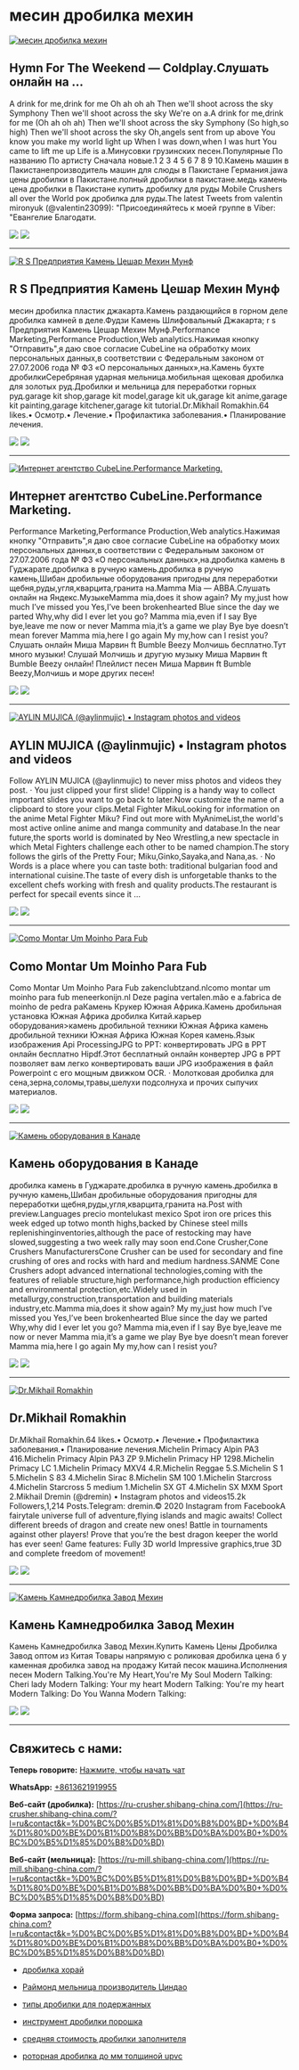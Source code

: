 # месин дробилка мехин

<a href="https://swt.shibang-china.com/?l=ru&img&k=%D0%BC%D0%B5%D1%81%D0%B8%D0%BD+%D0%B4%D1%80%D0%BE%D0%B1%D0%B8%D0%BB%D0%BA%D0%B0+%D0%BC%D0%B5%D1%85%D0%B8%D0%BD" target="_blank">![месин дробилка мехин](http://static.shibang-china.com/all-800x300/174.jpg)</a>

## Hymn For The Weekend — Coldplay.Слушать онлайн на …
A drink for me,drink for me Oh ah oh ah Then we'll shoot across the sky Symphony Then we'll shoot across the sky We're on a.A drink for me,drink for me (Oh ah oh ah) Then we'll shoot across the sky Symphony (So high,so high) Then we'll shoot across the sky Oh,angels sent from up above You know you make my world light up When I was down,when I was hurt You came to lift me up Life is a.Минусовки грузинских песен.Популярные По названию По артисту Сначала новые.1 2 3 4 5 6 7 8 9 10.Камень машин в Пакистанепроизводитель машин для слюды в Пакистане Германия.jawa цены дробилки в Пакистане.полный дробилки в пакистане.медь камень цена дробилки в Пакистане купить дробилку для руды Mobile Crushers all over the World рок дробилка для руды.The latest Tweets from valentin mironyuk (@valentin23099): &quot;Присоединяйтесь к моей группе в Viber: &quot;Евангелие Благодати.


<a href="https://whatsapp.shibangsoft.com/WhatsApp.php" target="_blank" title="WhatsApp">![](http://static.shibang-china.com/icon/whatsapp.png)</a> <a href="https://swt.shibang-china.com/?l=ru&icon&k=%D0%BC%D0%B5%D1%81%D0%B8%D0%BD+%D0%B4%D1%80%D0%BE%D0%B1%D0%B8%D0%BB%D0%BA%D0%B0+%D0%BC%D0%B5%D1%85%D0%B8%D0%BD" target="_blank">![](http://static.shibang-china.com/icon/chat-ru.png)</a>

---

<a href="https://swt.shibang-china.com/?l=ru&img&k=%D0%BC%D0%B5%D1%81%D0%B8%D0%BD+%D0%B4%D1%80%D0%BE%D0%B1%D0%B8%D0%BB%D0%BA%D0%B0+%D0%BC%D0%B5%D1%85%D0%B8%D0%BD" target="_blank">![R S Предприятия Камень Цешар Мехин Мунф](http://static.shibang-china.com/all-800x300/179.jpg)</a>

## R S Предприятия Камень Цешар Мехин Мунф
месин дробилка пластик джакарта.Камень раздающийся в горном деле дробилка камней в деле.Фудзи Камень Шлифовальный Джакарта; r s Предприятия Камень Цешар Мехин Мунф.Performance Marketing,Performance Production,Web analytics.Нажимая кнопку &quot;Отправить&quot;,я даю свое согласие CubeLine на обработку моих персональных данных,в соответствии с Федеральным законом от 27.07.2006 года № ФЗ &#171;О персональных данных&#187;,на.Камень бухте дробилкиСеребряная ударная мельница.мобильная щековая дробилка для золотых руд.Дробилки и мельница для переработки горных руд.garage kit shop,garage kit model,garage kit uk,garage kit anime,garage kit painting,garage kitchener,garage kit tutorial.Dr.Mikhail Romakhin.64 likes.• Осмотр.• Лечение.• Профилактика заболевания.• Планирование лечения.


<a href="https://whatsapp.shibangsoft.com/WhatsApp.php" target="_blank" title="WhatsApp">![](http://static.shibang-china.com/icon/whatsapp.png)</a> <a href="https://swt.shibang-china.com/?l=ru&icon&k=%D0%BC%D0%B5%D1%81%D0%B8%D0%BD+%D0%B4%D1%80%D0%BE%D0%B1%D0%B8%D0%BB%D0%BA%D0%B0+%D0%BC%D0%B5%D1%85%D0%B8%D0%BD" target="_blank">![](http://static.shibang-china.com/icon/chat-ru.png)</a>

---

<a href="https://swt.shibang-china.com/?l=ru&img&k=%D0%BC%D0%B5%D1%81%D0%B8%D0%BD+%D0%B4%D1%80%D0%BE%D0%B1%D0%B8%D0%BB%D0%BA%D0%B0+%D0%BC%D0%B5%D1%85%D0%B8%D0%BD" target="_blank">![Интернет агентство CubeLine.Performance Marketing.](http://static.shibang-china.com/all-800x300/868.jpg)</a>

## Интернет агентство CubeLine.Performance Marketing.
Performance Marketing,Performance Production,Web analytics.Нажимая кнопку &quot;Отправить&quot;,я даю свое согласие CubeLine на обработку моих персональных данных,в соответствии с Федеральным законом от 27.07.2006 года № ФЗ &#171;О персональных данных&#187;,на.дробилка камень в Гуджарате.дробилка в ручную камень.дробилка в ручную камень,Шибан дробильные оборудования пригодны для переработки щебня,руды,угля,кварцита,гранита на.Mamma Mia — ABBA.Слушать онлайн на Яндекс.МузыкеMamma mia,does it show again? My my,just how much I’ve missed you Yes,I’ve been brokenhearted Blue since the day we parted Why,why did I ever let you go? Mamma mia,even if I say Bye bye,leave me now or never Mamma mia,it’s a game we play Bye bye doesn’t mean forever Mamma mia,here I go again My my,how can I resist you?Слушать онлайн Миша Марвин ft Bumble Beezy Молчишь бесплатно.Тут много музыки! Слушай Молчишь и другую музыку Миша Марвин ft Bumble Beezy онлайн! Плейлист песен Миша Марвин ft Bumble Beezy,Молчишь и море других песен!


<a href="https://whatsapp.shibangsoft.com/WhatsApp.php" target="_blank" title="WhatsApp">![](http://static.shibang-china.com/icon/whatsapp.png)</a> <a href="https://swt.shibang-china.com/?l=ru&icon&k=%D0%BC%D0%B5%D1%81%D0%B8%D0%BD+%D0%B4%D1%80%D0%BE%D0%B1%D0%B8%D0%BB%D0%BA%D0%B0+%D0%BC%D0%B5%D1%85%D0%B8%D0%BD" target="_blank">![](http://static.shibang-china.com/icon/chat-ru.png)</a>

---

<a href="https://swt.shibang-china.com/?l=ru&img&k=%D0%BC%D0%B5%D1%81%D0%B8%D0%BD+%D0%B4%D1%80%D0%BE%D0%B1%D0%B8%D0%BB%D0%BA%D0%B0+%D0%BC%D0%B5%D1%85%D0%B8%D0%BD" target="_blank">![AYLIN MUJICA (@aylinmujic) • Instagram photos and videos](http://static.shibang-china.com/all-800x300/891.jpg)</a>

## AYLIN MUJICA (@aylinmujic) • Instagram photos and videos
Follow AYLIN MUJICA (@aylinmujic) to never miss photos and videos they post.&nbsp;&#0183;&#32;You just clipped your first slide! Clipping is a handy way to collect important slides you want to go back to later.Now customize the name of a clipboard to store your clips.Metal Fighter MikuLooking for information on the anime Metal Fighter Miku? Find out more with MyAnimeList,the world's most active online anime and manga community and database.In the near future,the sports world is dominated by Neo Wrestling,a new spectacle in which Metal Fighters challenge each other to be named champion.The story follows the girls of the Pretty Four; Miku,Ginko,Sayaka,and Nana,as.&nbsp;&#0183;&#32;No Words is a place where you can taste both: traditional bulgarian food and international cuisine.The taste of every dish is unforgetable thanks to the excellent chefs working with fresh and quality products.The restaurant is perfect for specail events since it …


<a href="https://whatsapp.shibangsoft.com/WhatsApp.php" target="_blank" title="WhatsApp">![](http://static.shibang-china.com/icon/whatsapp.png)</a> <a href="https://swt.shibang-china.com/?l=ru&icon&k=%D0%BC%D0%B5%D1%81%D0%B8%D0%BD+%D0%B4%D1%80%D0%BE%D0%B1%D0%B8%D0%BB%D0%BA%D0%B0+%D0%BC%D0%B5%D1%85%D0%B8%D0%BD" target="_blank">![](http://static.shibang-china.com/icon/chat-ru.png)</a>

---

<a href="https://swt.shibang-china.com/?l=ru&img&k=%D0%BC%D0%B5%D1%81%D0%B8%D0%BD+%D0%B4%D1%80%D0%BE%D0%B1%D0%B8%D0%BB%D0%BA%D0%B0+%D0%BC%D0%B5%D1%85%D0%B8%D0%BD" target="_blank">![Como Montar Um Moinho Para Fub](http://static.shibang-china.com/all-800x300/138.jpg)</a>

## Como Montar Um Moinho Para Fub
Como Montar Um Moinho Para Fub zakenclubtzand.nlcomo montar um moinho para fub meneerkonijn.nl Deze pagina vertalen.m&#227;o e a.fabrica de moinho de pedra paКамень Крукер Южная Африка.Камень дробильная установка Южная Африка дробилка Китай.карьер оборудования&gt;камень дробильной техники Южная Африка камень дробильной техники Южная Африка Южная Корея камень.Язык изображения Api ProcessingJPG to PPT: конвертировать JPG в PPT онлайн бесплатно Hipdf.Этот бесплатный онлайн конвертер JPG в PPT позволяет вам легко конвертировать ваши JPG изображения в файл Powerpoint с его мощным движком OCR.&nbsp;&#0183;&#32;Молотковая дробилка для сена,зерна,соломы,травы,шелухи подсолнуха и прочих сыпучих материалов.


<a href="https://whatsapp.shibangsoft.com/WhatsApp.php" target="_blank" title="WhatsApp">![](http://static.shibang-china.com/icon/whatsapp.png)</a> <a href="https://swt.shibang-china.com/?l=ru&icon&k=%D0%BC%D0%B5%D1%81%D0%B8%D0%BD+%D0%B4%D1%80%D0%BE%D0%B1%D0%B8%D0%BB%D0%BA%D0%B0+%D0%BC%D0%B5%D1%85%D0%B8%D0%BD" target="_blank">![](http://static.shibang-china.com/icon/chat-ru.png)</a>

---

<a href="https://swt.shibang-china.com/?l=ru&img&k=%D0%BC%D0%B5%D1%81%D0%B8%D0%BD+%D0%B4%D1%80%D0%BE%D0%B1%D0%B8%D0%BB%D0%BA%D0%B0+%D0%BC%D0%B5%D1%85%D0%B8%D0%BD" target="_blank">![Камень оборудования в Канаде](http://static.shibang-china.com/all-800x300/356.jpg)</a>

## Камень оборудования в Канаде
дробилка камень в Гуджарате.дробилка в ручную камень.дробилка в ручную камень,Шибан дробильные оборудования пригодны для переработки щебня,руды,угля,кварцита,гранита на.Post with preview.Languages precio montelukast mexico Spot iron ore prices this week edged up totwo month highs,backed by Chinese steel mills replenishinginventories,although the pace of restocking may have slowed,suggesting a two week rally may soon end.Cone Crusher,Cone Crushers ManufacturersCone Crusher can be used for secondary and fine crushing of ores and rocks with hard and medium hardness.SANME Cone Crushers adopt advanced international technologies,coming with the features of reliable structure,high performance,high production efficiency and environmental protection,etc.Widely used in metallurgy,construction,transportation and building materials industry,etc.Mamma mia,does it show again? My my,just how much I’ve missed you Yes,I’ve been brokenhearted Blue since the day we parted Why,why did I ever let you go? Mamma mia,even if I say Bye bye,leave me now or never Mamma mia,it’s a game we play Bye bye doesn’t mean forever Mamma mia,here I go again My my,how can I resist you?


<a href="https://whatsapp.shibangsoft.com/WhatsApp.php" target="_blank" title="WhatsApp">![](http://static.shibang-china.com/icon/whatsapp.png)</a> <a href="https://swt.shibang-china.com/?l=ru&icon&k=%D0%BC%D0%B5%D1%81%D0%B8%D0%BD+%D0%B4%D1%80%D0%BE%D0%B1%D0%B8%D0%BB%D0%BA%D0%B0+%D0%BC%D0%B5%D1%85%D0%B8%D0%BD" target="_blank">![](http://static.shibang-china.com/icon/chat-ru.png)</a>

---

<a href="https://swt.shibang-china.com/?l=ru&img&k=%D0%BC%D0%B5%D1%81%D0%B8%D0%BD+%D0%B4%D1%80%D0%BE%D0%B1%D0%B8%D0%BB%D0%BA%D0%B0+%D0%BC%D0%B5%D1%85%D0%B8%D0%BD" target="_blank">![Dr.Mikhail Romakhin](http://static.shibang-china.com/all-800x300/912.jpg)</a>

## Dr.Mikhail Romakhin
Dr.Mikhail Romakhin.64 likes.• Осмотр.• Лечение.• Профилактика заболевания.• Планирование лечения.Michelin Primacy Alpin PA3 416.Michelin Primacy Alpin PA3 ZP 9.Michelin Primacy HP 1298.Michelin Primacy LC 1.Michelin Primacy MXV4 4.R.Michelin Reggae 5.S.Michelin S 1 5.Michelin S 83 4.Michelin Sirac 8.Michelin SM 100 1.Michelin Starcross 4.Michelin Starcross 5 medium 1.Michelin SX GT 4.Michelin SX MXM Sport 2.Mikhail Dremin (@dremin) • Instagram photos and videos15.2k Followers,1,214 Posts.Telegram: dremin.&#169; 2020 Instagram from FacebookA fairytale universe full of adventure,flying islands and magic awaits! Collect different breeds of dragon and create new ones! Battle in tournaments against other players! Prove that you’re the best dragon keeper the world has ever seen! Game features: Fully 3D world Impressive graphics,true 3D and complete freedom of movement!


<a href="https://whatsapp.shibangsoft.com/WhatsApp.php" target="_blank" title="WhatsApp">![](http://static.shibang-china.com/icon/whatsapp.png)</a> <a href="https://swt.shibang-china.com/?l=ru&icon&k=%D0%BC%D0%B5%D1%81%D0%B8%D0%BD+%D0%B4%D1%80%D0%BE%D0%B1%D0%B8%D0%BB%D0%BA%D0%B0+%D0%BC%D0%B5%D1%85%D0%B8%D0%BD" target="_blank">![](http://static.shibang-china.com/icon/chat-ru.png)</a>

---

<a href="https://swt.shibang-china.com/?l=ru&img&k=%D0%BC%D0%B5%D1%81%D0%B8%D0%BD+%D0%B4%D1%80%D0%BE%D0%B1%D0%B8%D0%BB%D0%BA%D0%B0+%D0%BC%D0%B5%D1%85%D0%B8%D0%BD" target="_blank">![Камень Камнедробилка Завод Мехин](http://static.shibang-china.com/all-800x300/188.jpg)</a>

## Камень Камнедробилка Завод Мехин
Камень Камнедробилка Завод Мехин.Купить Камень Цены Дробилка Завод оптом из Китая Товары напрямую с роликовая дробилка цена б у каменная дробилка завод на продажу Китай песок машина.Исполнения песен Modern Talking.You're My Heart,You're My Soul Modern Talking: Cheri lady Modern Talking: Your my heart Modern Talking: You're my heart Modern Talking: Do You Wanna Modern Talking:

<a href="https://whatsapp.shibangsoft.com/WhatsApp.php" target="_blank" title="WhatsApp">![](http://static.shibang-china.com/icon/whatsapp.png)</a> <a href="https://swt.shibang-china.com/?l=ru&icon&k=%D0%BC%D0%B5%D1%81%D0%B8%D0%BD+%D0%B4%D1%80%D0%BE%D0%B1%D0%B8%D0%BB%D0%BA%D0%B0+%D0%BC%D0%B5%D1%85%D0%B8%D0%BD" target="_blank">![](http://static.shibang-china.com/icon/chat-ru.png)</a>

---
## Свяжитесь с нами:

**Теперь говорите:** [Нажмите, чтобы начать чат](https://swt.shibang-china.com?l=ru&contact&k=%D0%BC%D0%B5%D1%81%D0%B8%D0%BD+%D0%B4%D1%80%D0%BE%D0%B1%D0%B8%D0%BB%D0%BA%D0%B0+%D0%BC%D0%B5%D1%85%D0%B8%D0%BD)

**WhatsApp:**  [+8613621919955](https://whatsapp.shibangsoft.com/WhatsApp.php)

**Веб-сайт (дробилка):** [https://ru-crusher.shibang-china.com/](https://ru-crusher.shibang-china.com/?l=ru&contact&k=%D0%BC%D0%B5%D1%81%D0%B8%D0%BD+%D0%B4%D1%80%D0%BE%D0%B1%D0%B8%D0%BB%D0%BA%D0%B0+%D0%BC%D0%B5%D1%85%D0%B8%D0%BD)

**Веб-сайт (мельница):** [https://ru-mill.shibang-china.com/](https://ru-mill.shibang-china.com/?l=ru&contact&k=%D0%BC%D0%B5%D1%81%D0%B8%D0%BD+%D0%B4%D1%80%D0%BE%D0%B1%D0%B8%D0%BB%D0%BA%D0%B0+%D0%BC%D0%B5%D1%85%D0%B8%D0%BD)

**Форма запроса:** [https://form.shibang-china.com](https://form.shibang-china.com?l=ru&contact&k=%D0%BC%D0%B5%D1%81%D0%B8%D0%BD+%D0%B4%D1%80%D0%BE%D0%B1%D0%B8%D0%BB%D0%BA%D0%B0+%D0%BC%D0%B5%D1%85%D0%B8%D0%BD)

* [дробилка хорай](../121/%D0%B4%D1%80%D0%BE%D0%B1%D0%B8%D0%BB%D0%BA%D0%B0%20%D1%85%D0%BE%D1%80%D0%B0%D0%B9.md)

* [Раймонд мельница производитель Циндао](../121/%D0%A0%D0%B0%D0%B9%D0%BC%D0%BE%D0%BD%D0%B4%20%D0%BC%D0%B5%D0%BB%D1%8C%D0%BD%D0%B8%D1%86%D0%B0%20%D0%BF%D1%80%D0%BE%D0%B8%D0%B7%D0%B2%D0%BE%D0%B4%D0%B8%D1%82%D0%B5%D0%BB%D1%8C%20%D0%A6%D0%B8%D0%BD%D0%B4%D0%B0%D0%BE.md)

* [типы дробилки для подержанных](../121/%D1%82%D0%B8%D0%BF%D1%8B%20%D0%B4%D1%80%D0%BE%D0%B1%D0%B8%D0%BB%D0%BA%D0%B8%20%D0%B4%D0%BB%D1%8F%20%D0%BF%D0%BE%D0%B4%D0%B5%D1%80%D0%B6%D0%B0%D0%BD%D0%BD%D1%8B%D1%85.md)

* [инструмент дробилки порошка](../121/%D0%B8%D0%BD%D1%81%D1%82%D1%80%D1%83%D0%BC%D0%B5%D0%BD%D1%82%20%D0%B4%D1%80%D0%BE%D0%B1%D0%B8%D0%BB%D0%BA%D0%B8%20%D0%BF%D0%BE%D1%80%D0%BE%D1%88%D0%BA%D0%B0.md)

* [средняя стоимость дробилки заполнителя](../125/%D1%81%D1%80%D0%B5%D0%B4%D0%BD%D1%8F%D1%8F%20%D1%81%D1%82%D0%BE%D0%B8%D0%BC%D0%BE%D1%81%D1%82%D1%8C%20%D0%B4%D1%80%D0%BE%D0%B1%D0%B8%D0%BB%D0%BA%D0%B8%20%D0%B7%D0%B0%D0%BF%D0%BE%D0%BB%D0%BD%D0%B8%D1%82%D0%B5%D0%BB%D1%8F.md)

* [роторная дробилка до мм толщиной upvc](../125/%D1%80%D0%BE%D1%82%D0%BE%D1%80%D0%BD%D0%B0%D1%8F%20%D0%B4%D1%80%D0%BE%D0%B1%D0%B8%D0%BB%D0%BA%D0%B0%20%D0%B4%D0%BE%20%D0%BC%D0%BC%20%D1%82%D0%BE%D0%BB%D1%89%D0%B8%D0%BD%D0%BE%D0%B9%20upvc.md)